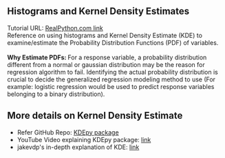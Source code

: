 ## Histograms and Kernel Density Estimates
Tutorial URL: [RealPython.com link](https://realpython.com/python-histograms/) <br>
Reference on using histograms and Kernel Density Estimate (KDE) to examine/estimate the Probability Distribution Functions (PDF) of variables.<br><br>
<b>Why Estimate PDFs: </b> For a response variable, a probability distribution different from a normal or gaussian distribution may be the reason for regression algorithm to fail. Identifying the actual probability distribution is crucial to decide the generalized regression modeling method to use (For example: logistic regression would be used to predict response variables belonging to a binary distribution).<br>

## More details on Kernel Density Estimate
- Refer GitHub Repo: [KDEpy package](https://github.com/tommyod/KDEpy)
- YouTube Video explaining KDEpy package: [link](https://www.youtube.com/watch?v=x5zLaWT5KPs)
- jakevdp's in-depth explanation of KDE: [link](https://jakevdp.github.io/PythonDataScienceHandbook/05.13-kernel-density-estimation.html)